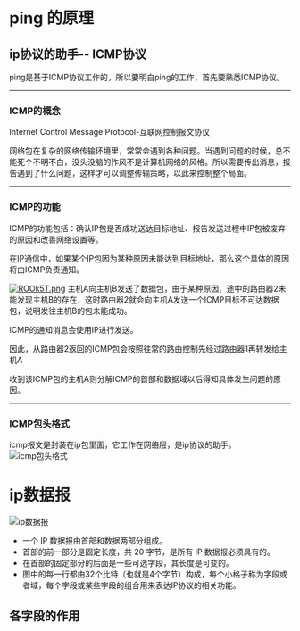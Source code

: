 # ping 的原理
## ip协议的助手-- ICMP协议
ping是基于ICMP协议工作的，所以要明白ping的工作，首先要熟悉ICMP协议。
***

### ICMP的概念
Internet Control Message Protocol-互联网控制报文协议

网络包在复杂的网络传输环境里，常常会遇到各种问题。当遇到问题的时候，总不能死个不明不白，没头没脑的作风不是计算机网络的风格。所以需要传出消息，报告遇到了什么问题，这样才可以调整传输策略，以此来控制整个局面。
***
### ICMP的功能
ICMP的功能包括：确认IP包是否成功送达目标地址、报告发送过程中IP包被废弃的原因和改善网络设置等。

在IP通信中，如果某个IP包因为某种原因未能达到目标地址，那么这个具体的原因将由ICMP负责通知。

[![ROOk5T.png](https://z3.ax1x.com/2021/07/08/ROOk5T.png)](https://imgtu.com/i/ROOk5T)
主机A向主机B发送了数据包，由于某种原因，途中的路由器2未能发现主机B的存在，这时路由器2就会向主机A发送一个ICMP目标不可达数据包，说明发往主机B的包未能成功。

ICMP的通知消息会使用IP进行发送。

因此，从路由器2返回的ICMP包会按照往常的路由控制先经过路由器1再转发给主机A

收到该ICMP包的主机A则分解ICMP的首部和数据域以后得知具体发生问题的原因。
***
### ICMP包头格式
icmp报文是封装在ip包里面，它工作在网络层，是ip协议的助手。
![icmp包头格式](https://mmbiz.qpic.cn/mmbiz_png/J0g14CUwaZcZiaMXRx5FarzuAMKmf0Cj29gb37HdxOjFprAJ1zycOxZdHEbz4tafArtrZFAibw90Dn1BJmgaG5eg/640?wx_fmt=png&tp=webp&wxfrom=5&wx_lazy=1&wx_co=1)

# ip数据报
![ip数据报](https://gitee.com/BloothOfYouth/image/raw/master//20201020153846.png)
- 一个 IP 数据报由首部和数据两部分组成。
- 首部的前一部分是固定长度，共 20 字节，是所有 IP 数据报必须具有的。
- 在首部的固定部分的后面是一些可选字段，其长度是可变的。
- 图中的每一行都由32个比特（也就是4个字节）构成，每个小格子称为字段或者域，每个字段或某些字段的组合用来表达IP协议的相关功能。
## 各字段的作用
